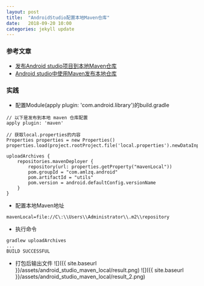 ```yaml
---
layout: post
title:  "AndroidStudio配置本地Maven仓库"
date:   2018-09-20 10:00
categories: jekyll update
---
```


### 参考文章
- [发布Android studio项目到本地Maven仓库](https://www.jianshu.com/p/8d7d0cc8fcc3)
- [Android studio中使用Maven发布本地仓库](https://www.jianshu.com/p/cff4684803f3)

### 实践
- 配置Module(apply plugin: 'com.android.library')的build.gradle
```
// 以下是发布到本地 maven 仓库配置
apply plugin: 'maven'

// 获取local.properties的内容
Properties properties = new Properties()
properties.load(project.rootProject.file('local.properties').newDataInputStream())

uploadArchives {
    repositories.mavenDeployer {
        repository(url: properties.getProperty("mavenLocal"))
        pom.groupId = "com.amlzq.android"
        pom.artifactId = "utils"
        pom.version = android.defaultConfig.versionName
    }
}
```
- 配置本地Maven地址
```
mavenLocal=file://C\:\\Users\\Administrator\\.m2\\repository
```
- 执行命令
```
gradlew uploadArchives
...
BUILD SUCCESSFUL
```
- 打包后输出文件
![]({{ site.baseurl }}/assets/android_studio_maven_local/result.png)
![]({{ site.baseurl }}/assets/android_studio_maven_local/result_2.png)